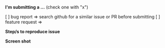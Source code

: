 **I'm submitting a ...**  (check one with "x")

[ ] bug report => search github for a similar issue or PR before submitting
[ ] feature request => 


**Step/s to reproduce issue**
<!-- Describe steps how to produce the bug produce. -->


**Screen shot**
<!-- add screen shot. -->
